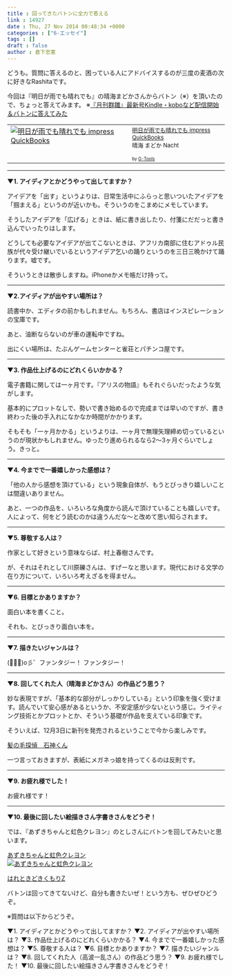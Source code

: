 ```yaml
---
title : 回ってきたバトンに全力で答える
link : 14927
date : Thu, 27 Nov 2014 00:48:34 +0000
categories : ["6-エッセイ"]
tags : []
draft : false
author : 倉下忠憲
---
```


どうも。質問に答えるのと、困っている人にアドバイスするのが三度の麦酒の次に好きなRashitaです。

今回は『明日が雨でも晴れでも』の晴海まどかさんからバトン（※）を頂いたので、ちょっと答えてみます。
※<a href="http://mfineocean.blog98.fc2.com/blog-entry-766.html" target="_blank">『月刊群雛』最新号Kindle・koboなど配信開始＆バトンに答えてみた</a>

<table  border="0" cellpadding="5"><tr><td valign="top"><a href="http://www.amazon.co.jp/%E6%98%8E%E6%97%A5%E3%81%8C%E9%9B%A8%E3%81%A7%E3%82%82%E6%99%B4%E3%82%8C%E3%81%A7%E3%82%82-impress-QuickBooks-%E6%99%B4%E6%B5%B7-%E3%81%BE%E3%81%A9%E3%81%8B-ebook/dp/B00K1E20MG%3FSubscriptionId%3D15SMZCTB9V8NGR2TW082%26tag%3Drashita1000-22%26linkCode%3Dxm2%26camp%3D2025%26creative%3D165953%26creativeASIN%3DB00K1E20MG" target="_blank"><img src="http://ecx.images-amazon.com/images/I/5145hnljvdL._SL75_.jpg" border="0" alt="明日が雨でも晴れでも impress QuickBooks" /></a></td><td valign="top"><font size="-1"><a href="http://www.amazon.co.jp/%E6%98%8E%E6%97%A5%E3%81%8C%E9%9B%A8%E3%81%A7%E3%82%82%E6%99%B4%E3%82%8C%E3%81%A7%E3%82%82-impress-QuickBooks-%E6%99%B4%E6%B5%B7-%E3%81%BE%E3%81%A9%E3%81%8B-ebook/dp/B00K1E20MG%3FSubscriptionId%3D15SMZCTB9V8NGR2TW082%26tag%3Drashita1000-22%26linkCode%3Dxm2%26camp%3D2025%26creative%3D165953%26creativeASIN%3DB00K1E20MG" target="_blank">明日が雨でも晴れでも impress QuickBooks</a><img src="http://www.assoc-amazon.jp/e/ir?t=rashita1000-22&l=ur2&o=9" width="1" height="1" style="border: none;" alt="" /><br />晴海 まどか Nacht <br /><br /></font><font size="-2"> by <a href="http://www.goodpic.com/mt/aws/index.html" >G-Tools</a></font></td></tr></table>

<hr>
<strong>▼1. アイディアとかどうやって出してますか？</strong>

アイデアを「出す」というよりは、日常生活中にふらっと思いついたアイデアを「掴まえる」というのが近いかも。そういうのをこまめにメモしています。

そうしたアイデアを「広げる」ときは、紙に書き出したり、付箋にだだっと書き込んでいったりはします。

どうしても必要なアイデアが出てこないときは、アフリカ南部に住むアドゥル民族が代々受け継いでいるというアイデア乞いの踊りというのを三日三晩かけて踊ります。嘘です。

そういうときは散歩しますね。iPhoneかメモ帳だけ持って。

<hr>
<strong>▼2.アイディアが出やすい場所は？</strong>

読書中か、エディタの前かもしれません。もちろん、書店はインスピレーションの宝庫です。

あと、油断ならないのが車の運転中ですね。

出にくい場所は、たぶんゲームセンターと雀荘とパチンコ屋です。

<hr>
<strong>▼3. 作品仕上げるのにどれくらいかかる？</strong>

電子書籍に関しては一ヶ月です。『アリスの物語』もそれぐらいだったような気がします。

基本的にプロットなしで、勢いで書き始めるので完成までは早いのですが、書き終わった後の手入れになかなか時間がかかります。

そもそも「一ヶ月かかる」というよりは、一ヶ月で無理矢理締め切っているというのが現状かもしれません。ゆったり進められるなら2〜3ヶ月ぐらいでしょう。きっと。

<hr>
<strong>▼4. 今までで一番嬉しかった感想は？</strong>

「他の人から感想を頂けている」という現象自体が、もうとびっきり嬉しいことは間違いありません。

あと、一つの作品を、いろいろな角度から読んで頂けていることも嬉しいです。人によって、何をどう読むのかは違うんだな〜と改めて思い知らされます。

<hr>
<strong>▼5. 尊敬する人は？</strong>

作家として好きという意味ならば、村上春樹さんです。

が、それはそれとして川原礫さんは、すげーなと思います。現代における文学の在り方について、いろいろ考えざるを得ません。

<hr>
<strong>▼6. 目標とかありますか？</strong>

面白い本を書くこと。

それも、とびっきり面白い本を。

<hr>
<strong>▼7. 描きたいジャンルは？</strong>

(ﾟ∀ﾟ)o彡゜ファンタジー！ ファンタジー！

<hr>
<strong>▼8. 回してくれた人（晴海まどかさん）の作品どう思う？</strong>

妙な表現ですが、「基本的な部分がしっかりしている」という印象を強く受けます。読んでいて安心感があるというか、不安定感が少ないという感じ。ライティング技術とかプロットとか、そういう基礎が作品を支えている印象です。

そういえば、12月3日に新刊を発売されるということで今から楽しみです。

<a href="http://ishigami1.tumblr.com/" target="_blank">髪の毛探偵　石神くん</a>

一つ言っておきますが、表紙にメガネっ娘を持ってくるのは反則です。

<hr>
<strong>▼9. お疲れ様でした！</strong>

お疲れ様です！

<hr>
<strong>▼10. 最後に回したい絵描きさん字書きさんをどうぞ！</strong>

では、『あずきちゃんと虹色クレヨン』のとしさんにバトンを回してみたいと思います。

<a href="http://www.amazon.co.jp/%E3%81%82%E3%81%9A%E3%81%8D%E3%81%A1%E3%82%83%E3%82%93%E3%81%A8%E8%99%B9%E8%89%B2%E3%82%AF%E3%83%AC%E3%83%A8%E3%83%B3-%E3%81%A8%E3%81%97-ebook/dp/B00JUUP1GO%3FSubscriptionId%3D15SMZCTB9V8NGR2TW082%26tag%3Drashita1000-22%26linkCode%3Dxm2%26camp%3D2025%26creative%3D165953%26creativeASIN%3DB00JUUP1GO" target="_blank">あずきちゃんと虹色クレヨン</a><br /><a href="http://www.amazon.co.jp/%E3%81%82%E3%81%9A%E3%81%8D%E3%81%A1%E3%82%83%E3%82%93%E3%81%A8%E8%99%B9%E8%89%B2%E3%82%AF%E3%83%AC%E3%83%A8%E3%83%B3-%E3%81%A8%E3%81%97-ebook/dp/B00JUUP1GO%3FSubscriptionId%3D15SMZCTB9V8NGR2TW082%26tag%3Drashita1000-22%26linkCode%3Dxm2%26camp%3D2025%26creative%3D165953%26creativeASIN%3DB00JUUP1GO" target="_blank"><img src="http://images-jp.amazon.com/images/P/B00JUUP1GO.09.TZZZZZZZ.jpg" alt="あずきちゃんと虹色クレヨン" border="0" /></a><img src="http://www.assoc-amazon.jp/e/ir?t=rashita1000-22&l=ur2&o=9" width="1" height="1" style="border: none;" alt="" />

<a href="http://toshi586014.net/" target="_blank">はれときどきくもりZ</a>

バトンは回ってきてないけど、自分も書きたいぜ！という方も、ぜひぜひどうぞ。

※質問は以下からどうぞ。

▼1. アイディアとかどうやって出してますか？
▼2. アイディアが出やすい場所は？
▼3. 作品仕上げるのにどれくらいかかる？
▼4. 今までで一番嬉しかった感想は？
▼5. 尊敬する人は？
▼6. 目標とかありますか？
▼7. 描きたいジャンルは？
▼8. 回してくれた人（高波一乱さん）の作品どう思う？
▼9. お疲れ様でした！
▼10. 最後に回したい絵描きさん字書きさんをどうぞ！